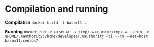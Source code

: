 # Compilation and running

**Compilation**
`docker build -t basex11 .`

**Running**
`docker run -e DISPLAY -v /tmp/.X11-unix:/tmp/.X11-unix -v $HOME/.Xauthority:/home/developer/.Xauthority -ti --rm --net=host basex11:centos7`

